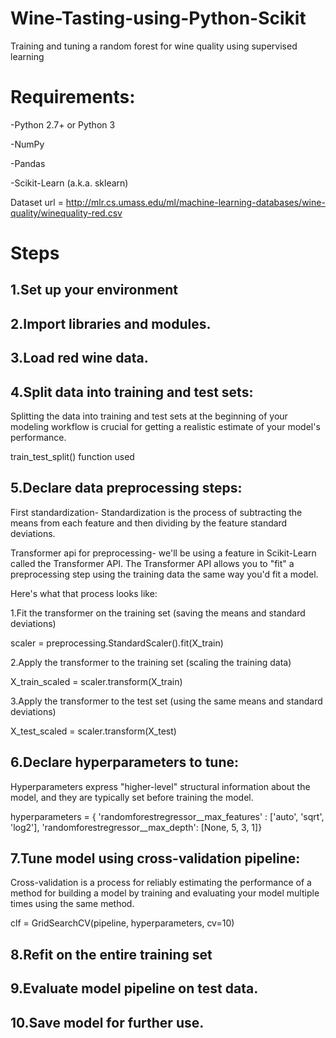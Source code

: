 # Wine-Tasting-using-Python-Scikit
Training and tuning a random forest for wine quality using supervised learning

# Requirements:
-Python 2.7+ or Python 3

-NumPy

-Pandas

-Scikit-Learn (a.k.a. sklearn)


Dataset url = http://mlr.cs.umass.edu/ml/machine-learning-databases/wine-quality/winequality-red.csv

# Steps

## 1.Set up your environment

## 2.Import libraries and modules.

## 3.Load red wine data.

## 4.Split data into training and test sets:

Splitting the data into training and test sets at the beginning of your modeling workflow is crucial for getting a realistic estimate of your model's performance.

train_test_split() function used

## 5.Declare data preprocessing steps:

First standardization- Standardization is the process of subtracting the means from each feature and then dividing by the feature standard deviations.

Transformer api for preprocessing- we'll be using a feature in Scikit-Learn called the Transformer API. The Transformer API allows you to "fit" a preprocessing step using the training data the same way you'd fit a model.

Here's what that process looks like:

1.Fit the transformer on the training set (saving the means and standard deviations)

scaler = preprocessing.StandardScaler().fit(X_train)

2.Apply the transformer to the training set (scaling the training data)

X_train_scaled = scaler.transform(X_train)

3.Apply the transformer to the test set (using the same means and standard deviations)

X_test_scaled = scaler.transform(X_test)

## 6.Declare hyperparameters to tune:

Hyperparameters express "higher-level" structural information about the model, and they are typically set before training the model.

hyperparameters = { 'randomforestregressor__max_features' : ['auto', 'sqrt', 'log2'],
                  'randomforestregressor__max_depth': [None, 5, 3, 1]}

## 7.Tune model using cross-validation pipeline:

Cross-validation is a process for reliably estimating the performance of a method for building a model by training and evaluating your model multiple times using the same method.

clf = GridSearchCV(pipeline, hyperparameters, cv=10)

## 8.Refit on the entire training set

## 9.Evaluate model pipeline on test data.

## 10.Save model for further use.
